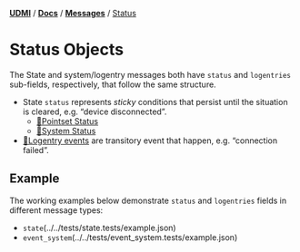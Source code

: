 [**UDMI**](../../) / [**Docs**](../) / [**Messages**](./) / [Status](#)

# Status Objects

The State and system/logentry messages both have `status` and `logentries` sub-fields, respectively, that
follow the same structure.

- State `status` represents _sticky_ conditions that persist until the situation is cleared, e.g.
  “device disconnected”.
    - [🧬Pointset Status](../../gencode/docs/state.html#pointset_points_pattern1_status) 
    - [🧬System Status](../../gencode/docs/state.html#system_status)
- [🧬Logentry events](../../gencode/docs/event_system.html#logentries) are transitory event that
  happen, e.g. “connection failed”.

## Example

The working examples below demonstrate `status` and `logentries` fields in different message types:
- `state`(../../tests/state.tests/example.json)
- `event_system`(../../tests/event_system.tests/example.json)
